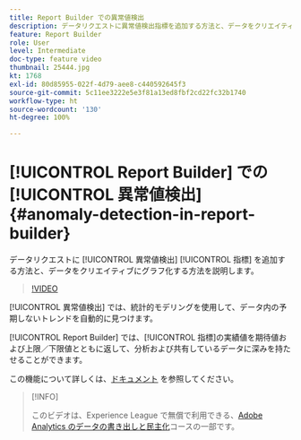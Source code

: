 ```yaml
---
title: Report Builder での異常値検出
description: データリクエストに異常値検出指標を追加する方法と、データをクリエイティブにグラフ化する方法を説明します。
feature: Report Builder
role: User
level: Intermediate
doc-type: feature video
thumbnail: 25444.jpg
kt: 1768
exl-id: 80d85955-022f-4d79-aee8-c440592645f3
source-git-commit: 5c11ee3222e5e3f81a13ed8fbf2cd22fc32b1740
workflow-type: ht
source-wordcount: '130'
ht-degree: 100%

---
```


# [!UICONTROL Report Builder] での[!UICONTROL 異常値検出] {#anomaly-detection-in-report-builder}

データリクエストに [!UICONTROL 異常値検出] [!UICONTROL 指標] を追加する方法と、データをクリエイティブにグラフ化する方法を説明します。

>[!VIDEO](https://video.tv.adobe.com/v/23543/?quality=12)

[!UICONTROL 異常値検出] では、統計的モデリングを使用して、データ内の予期しないトレンドを自動的に見つけます。

[!UICONTROL Report Builder] では、[!UICONTROL 指標]の実績値を期待値および上限／下限値とともに返して、分析および共有しているデータに深みを持たせることができます。

この機能について詳しくは、[ドキュメント](https://experienceleague.adobe.com/docs/analytics/analyze/analysis-workspace/virtual-analyst/anomaly-detection/statistics-anomaly-detection.html?lang=ja) を参照してください。

>[!INFO]
>
> このビデオは、Experience League で無償で利用できる、[Adobe Analytics のデータの書き出しと民主化](https://experienceleague.adobe.com/?lang=ja/?recommended=Analytics-A-1-2022.1.democratizing#dashboard/learning)コースの一部です。